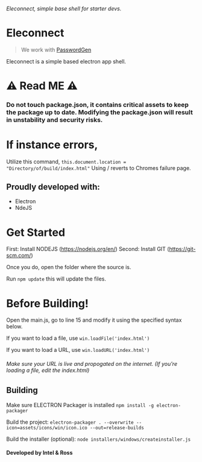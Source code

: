 ###### Eleconnect, simple base shell for starter devs.

# Eleconnect

> We work with [PasswordGen](https://github.com/RossMdevs/Password-Generator)

Eleconnect is a simple based electron app shell.

 # ⚠️ Read ME ⚠️
 
 ### Do not touch package.json, it contains critical assets to keep the package up to date. Modifying the package.json will result in unstability and security risks.


# If instance errors, 

Utilize this command,
`this.document.location = "Directory/of/build/index.html"`
Using / reverts to Chromes failure page.
## Proudly developed with:
 
 * Electron
 * NdeJS
 
 # Get Started 
 
 First: Install NODEJS (https://nodejs.org/en/) 
 Second: Install GIT (https://git-scm.com/)
 
 Once you do, open the folder where the source is.

Run ``npm update`` this will update the files.


 


 
 # Before Building!
  Open the main.js, go to line 15 and modify it using the specified syntax below.
  
  If you want to load a file, use ``win.loadFile('index.html')``
  
  If you want to load a URL, use  ``win.loadURL('index.html')``
  
  ###### Make sure your URL is live and propogated on the internet. (If you're loading a file, edit the index.html)


## Building

Make sure ELECTRON Packager is installed  ``npm install -g electron-packager``

Build the project: `electron-packager . --overwrite --icon=assets/icons/win/icon.ico --out=release-builds`


Build the installer (optional): `node installers/windows/createinstaller.js`


#### Developed by Intel & Ross




